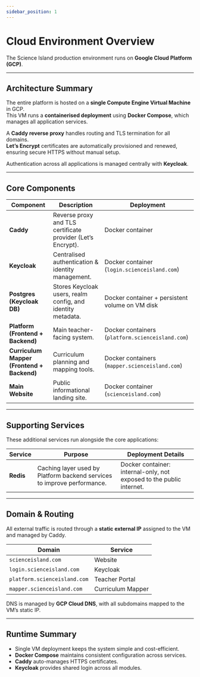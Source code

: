 ```yaml
---
sidebar_position: 1
---
```


# Cloud Environment Overview

The Science Island production environment runs on **Google Cloud Platform (GCP)**.

---

## Architecture Summary

The entire platform is hosted on a **single Compute Engine Virtual Machine** in GCP.  
This VM runs a **containerised deployment** using **Docker Compose**, which manages all application services.

A **Caddy reverse proxy** handles routing and TLS termination for all domains.  
**Let’s Encrypt** certificates are automatically provisioned and renewed, ensuring secure HTTPS without manual setup.

Authentication across all applications is managed centrally with **Keycloak**.

---

## Core Components

| Component | Description | Deployment |
|----------|-------------|------------|
| **Caddy** | Reverse proxy and TLS certificate provider (Let’s Encrypt). | Docker container |
| **Keycloak** | Centralised authentication & identity management. | Docker container (`login.scienceisland.com`) |
| **Postgres (Keycloak DB)** | Stores Keycloak users, realm config, and identity metadata. | Docker container + persistent volume on VM disk |
| **Platform (Frontend + Backend)** | Main teacher-facing system. | Docker containers (`platform.scienceisland.com`) |
| **Curriculum Mapper (Frontend + Backend)** | Curriculum planning and mapping tools. | Docker containers (`mapper.scienceisland.com`) |
| **Main Website** | Public informational landing site. | Docker container (`scienceisland.com`) |

---

## Supporting Services

These additional services run alongside the core applications:

| Service | Purpose | Deployment Details |
|--------|---------|--------------------|
| **Redis** | Caching layer used by Platform backend services to improve performance. | Docker container: internal-only, not exposed to the public internet. |

---

## Domain & Routing

All external traffic is routed through a **static external IP** assigned to the VM and managed by Caddy.

| Domain | Service |
|--------|---------|
| `scienceisland.com` | Website |
| `login.scienceisland.com` | Keycloak |
| `platform.scienceisland.com` | Teacher Portal |
| `mapper.scienceisland.com` | Curriculum Mapper |

DNS is managed by **GCP Cloud DNS**, with all subdomains mapped to the VM’s static IP.

---

## Runtime Summary

- Single VM deployment keeps the system simple and cost-efficient.
- **Docker Compose** maintains consistent configuration across services.
- **Caddy** auto-manages HTTPS certificates.
- **Keycloak** provides shared login across all modules.
